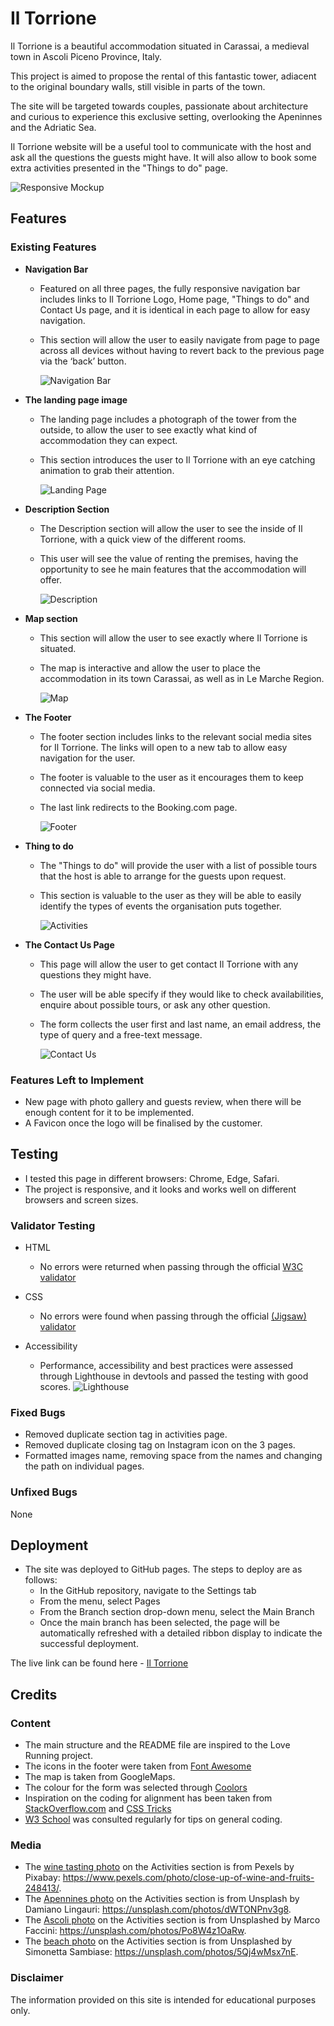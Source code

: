 # Il Torrione

Il Torrione is a beautiful accommodation situated in Carassai, a medieval town in Ascoli Piceno Province, Italy.

This project is aimed to propose the rental of this fantastic tower, adiacent to the original boundary walls, still visible in parts of the town.

The site will be targeted towards couples, passionate about architecture and curious to experience this exclusive setting, overlooking the Apeninnes and the Adriatic Sea.

Il Torrione website will be a useful tool to communicate with the host and ask all the questions the guests might have.  It will also allow to book some extra activities presented in the "Things to do" page.


![Responsive Mockup](./assets/images/READMEimg/mockup.png)

## Features

### Existing Features

- __Navigation Bar__

  - Featured on all three pages, the fully responsive navigation bar includes links to Il Torrione Logo, Home page, "Things to do" and Contact Us page,  and it is identical in each page to allow for easy navigation.
  - This section will allow the user to easily navigate from page to page across all devices without having to revert back to the previous page via the ‘back’ button. 


    ![Navigation Bar](./assets/images/READMEimg/navigation_bar.png)

- __The landing page image__

  - The landing page includes a photograph of the tower from the outside, to allow the user to see exactly what kind of accommodation they can expect. 
  - This section introduces the user to Il Torrione with an eye catching animation to grab their attention.

    ![Landing Page](./assets/images/READMEimg/landing_page.png)

- __Description Section__

  - The Description section will allow the user to see the inside of Il Torrione, with a quick view of the different rooms.
  - This user will see the value of renting the premises, having the opportunity to see he main features that the accommodation will offer. 

    ![Description](./assets/images/READMEimg/description.png)

- __Map section__

  - This section will allow the user to see exactly where Il Torrione is situated. 
  - The map is interactive and allow the user to place the accommodation in its town Carassai, as well as in Le Marche Region. 

    ![Map](./assets/images/READMEimg/map.png)

- __The Footer__ 

  - The footer section includes links to the relevant social media sites for Il Torrione. The links will open to a new tab to allow easy navigation for the user. 
  - The footer is valuable to the user as it encourages them to keep connected via social media.
  - The last link redirects to the Booking.com page.

    ![Footer](./assets/images/READMEimg/footer.png)

- __Thing to do__

  - The "Things to do" will provide the user with a list of possible tours that the host is able to arrange for the guests upon request. 
  - This section is valuable to the user as they will be able to easily identify the types of events the organisation puts together. 

    ![Activities](./assets/images/READMEimg/activities.png)

- __The Contact Us Page__

  - This page will allow the user to get contact Il Torrione with any questions they might have. 
  - The user will be able specify if they would like to check availabilities, enquire about possible tours, or ask any other question. 
  - The form collects the user first and last name, an email address, the type of query and a free-text message. 

    ![Contact Us](./assets/images/READMEimg/contact_us.png)


### Features Left to Implement

- New page with photo gallery and guests review, when there will be enough content for it to be implemented.
- A Favicon once the logo will be finalised by the customer.


## Testing 

- I tested this page in different browsers: Chrome, Edge, Safari.
- The project is responsive, and it looks and works well on different browsers and screen sizes.


### Validator Testing 

- HTML
  - No errors were returned when passing through the official [W3C validator](https://validator.w3.org/nu/?showsource=yes&showoutline=yes&showimagereport=yes&doc=https%3A%2F%2Fvalep314.github.io%2Fil_torrione%2Findex.html)


- CSS
  - No errors were found when passing through the official [(Jigsaw) validator](https://jigsaw.w3.org/css-validator/validator?uri=https%3A%2F%2Fvalep314.github.io%2Fil_torrione%2Findex.html&profile=css3svg&usermedium=all&warning=1&vextwarning=&lang=en)


- Accessibility
  - Performance, accessibility and best practices were assessed through Lighthouse in devtools and passed the testing with good scores.
    ![Lighthouse](./assets/images/READMEimg/lighthouse_test.png)


### Fixed Bugs

- Removed duplicate section tag in activities page.
- Removed duplicate closing tag on Instagram icon on the 3 pages.
- Formatted images name, removing space from the names and changing the path on individual pages.


### Unfixed Bugs
None

## Deployment

- The site was deployed to GitHub pages. The steps to deploy are as follows: 
  - In the GitHub repository, navigate to the Settings tab 
  - From the menu, select Pages
  - From the Branch section drop-down menu, select the Main Branch
  - Once the main branch has been selected, the page will be automatically refreshed with a detailed ribbon display to indicate the successful deployment. 

The live link can be found here - [Il Torrione](https://valep314.github.io/il_torrione/)


## Credits  

### Content 

- The main structure and the README file are inspired to the Love Running project.
- The icons in the footer were taken from [Font Awesome](https://fontawesome.com/)
- The map is taken from GoogleMaps.
- The colour for the form was selected through [Coolors](https://coolors.co/)
- Inspiration on the coding for alignment has been taken from [StackOverflow.com](https://stackoverflow.com/questions/19284923/how-do-i-automatically-stack-divs-vertically-inside-a-parent) and [CSS Tricks](https://css-tricks.com/almanac/properties/v/vertical-align/#:~:text=The%20vertical%2Dalign%20property%20in,a%20line%20are%20lined%20up.&text=In%20order%20for%20this%20to,by%20the%20display%20property%20elements.)
- [W3 School](https://www.w3schools.com/) was consulted regularly for tips on general coding.


### Media

- The [wine tasting photo](./assets/images/wine_tasting.jpg) on the Activities section is from Pexels by Pixabay: https://www.pexels.com/photo/close-up-of-wine-and-fruits-248413/.
- The [Apennines photo](./assets/images/apennines.jpg) on the Activities section is from Unsplash by Damiano Lingauri: https://unsplash.com/photos/dWTONPnv3g8.
- The [Ascoli photo](./assets/images/ascoli.jpg) on the Activities section is from Unsplashed by Marco Faccini: https://unsplash.com/photos/Po8W4z1OaRw.
- The [beach photo](./assets/images/beach2.jpg) on the Activities section is from Unsplashed by Simonetta Sambiase: https://unsplash.com/photos/5Qj4wMsx7nE.


### Disclaimer
The information provided on this site is intended for educational purposes only.


